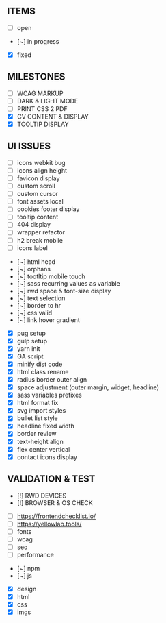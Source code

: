 ## ITEMS

- [ ] open
- [~] in progress
- [x] fixed

## MILESTONES

- [ ] WCAG MARKUP
- [ ] DARK & LIGHT MODE
- [ ] PRINT CSS 2 PDF
- [x] CV CONTENT & DISPLAY
- [x] TOOLTIP DISPLAY

## UI ISSUES

- [ ] icons webkit bug
- [ ] icons align height
- [ ] favicon display
- [ ] custom scroll
- [ ] custom cursor
- [ ] font assets local
- [ ] cookies footer display
- [ ] tooltip content
- [ ] 404 display
- [ ] wrapper refactor
- [ ] h2 break mobile
- [ ] icons label
- [~] html head
- [~] orphans
- [~] tootltip mobile touch
- [~] sass recurring values as variable
- [~] rwd space & font-size display
- [~] text selection
- [~] border to hr
- [~] css valid
- [~] link hover gradient
- [x] pug setup
- [x] gulp setup
- [x] yarn init
- [x] GA script
- [x] minify dist code
- [x] html class rename
- [x] radius border outer align
- [x] space adjustment (outer margin, widget, headline)
- [x] sass variables prefixes
- [x] html format fix
- [x] svg import styles
- [x] bullet list style
- [x] headline fixed width
- [x] border review
- [x] text-height align
- [x] flex center vertical
- [x] contact icons display

## VALIDATION & TEST

- [!] RWD DEVICES
- [!] BROWSER & OS CHECK
- [ ] https://frontendchecklist.io/
- [ ] https://yellowlab.tools/
- [ ] fonts
- [ ] wcag
- [ ] seo
- [ ] performance
- [~] npm
- [~] js
- [x] design
- [x] html
- [x] css
- [x] imgs